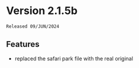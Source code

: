 # Version 2.1.5b

`Released 09/JUN/2024`

## Features

- replaced the safari park file with the real original
